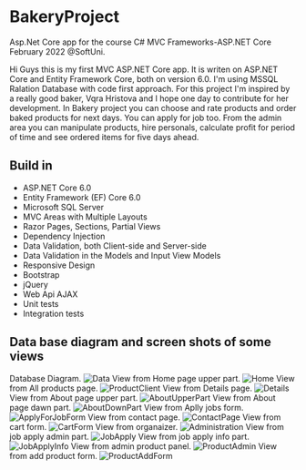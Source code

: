 # BakeryProject

<div>Asp.Net Core app for the course C# MVC Frameworks-ASP.NET Core February 2022 @SoftUni.</div>
<p>Hi Guys this is my first MVC ASP.NET Core app. It is writen on ASP.NET Core and Entity Framework Core, both on version 6.0. I'm using MSSQL Ralation Database with code first approach. For this project I'm inspired by a really good baker, Vqra Hristova and I hope one day to contribute for her development.
In Bakery project you can choose and rate products and order baked products for next days. You can apply 
for job too. From the admin area you can manipulate products, hire personals, calculate profit for period of time and see ordered items for five days ahead.</p>

<h2>Build in</h2>
<ul>
  <li>ASP.NET Core 6.0</li>
  <li>Entity Framework (EF) Core 6.0</li>
  <li>Microsoft SQL Server</li>
  <li>MVC Areas with Multiple Layouts</li>
  <li>Razor Pages, Sections, Partial Views</li>  
  <li>Dependency Injection</li>
  <li>Data Validation, both Client-side and Server-side</li>
  <li>Data Validation in the Models and Input View Models</li>
  <li>Responsive Design</li>
  <li>Bootstrap</li>
  <li>jQuery</li>
  <li>Web Api AJAX</li>
  <li>Unit tests</li> 
  <li>Integration tests</li> 
</ul>
<h2>Data base diagram and screen shots of some views</h2>

Database Diagram.
![Data](https://user-images.githubusercontent.com/75274983/165591576-8d7d4365-23d7-4d73-beda-8488b7fca5fd.png)
View from Home page upper part.
![Home](https://user-images.githubusercontent.com/75274983/162289001-141c15ed-b09a-47d3-9109-898b948d92ce.jpg)
View from All products page.
![ProductClient](https://user-images.githubusercontent.com/75274983/197409358-22a0ce49-d882-4317-9f38-a7e838b62b40.png)
View from Details page.
![Details](https://user-images.githubusercontent.com/75274983/162293107-a4d04f21-e4d1-4cb5-9ab2-efc680371f31.jpg)
View from About page upper part.
![AboutUpperPart](https://user-images.githubusercontent.com/75274983/197409456-faaf527c-c24a-4bfb-8fb5-8f19f793264a.png)
View from About page dawn part.
![AboutDownPart](https://user-images.githubusercontent.com/75274983/197409530-35c482e5-1251-4ebe-b3b6-ef3f0b2320a4.png)
View from Aplly jobs form.
![ApplyForJobForm](https://user-images.githubusercontent.com/75274983/197409633-2aa05cb7-7644-4a86-8347-cf3fc76e3f86.png)
View from contact page.
![ContactPage](https://user-images.githubusercontent.com/75274983/197409698-a173302f-c979-4af2-b431-c14d7de0e4d8.png)
View from cart form.
![CartForm](https://user-images.githubusercontent.com/75274983/197409744-342272b8-e335-4887-84b8-13de025b91e6.png)
View from organaizer.
![Administration](https://user-images.githubusercontent.com/75274983/162289824-b55f3580-e9aa-4bab-8c59-1b4aed4771e1.jpg)
View from job apply admin part.
![JobApply](https://user-images.githubusercontent.com/75274983/197409942-36b004d3-9f50-4877-abfb-c0c1121c9116.png)
View from job apply info part.
![JobApplyInfo](https://user-images.githubusercontent.com/75274983/197410010-eed16095-a4bd-484c-9898-0460699c7f88.png)
View from admin product panel.
![ProductAdmin](https://user-images.githubusercontent.com/75274983/197410082-8956fcad-66f8-4e73-9939-b936c078403f.png)
View from add product form.
![ProductAddForm](https://user-images.githubusercontent.com/75274983/197410123-15d8af60-593b-4b7a-a6e8-d40b4a078dda.png)




